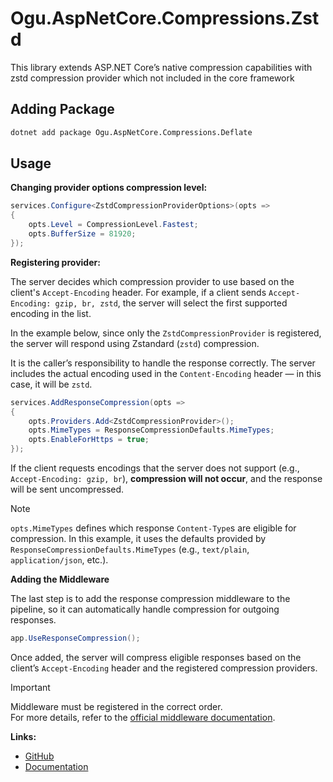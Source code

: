 # Ogu.AspNetCore.Compressions.Zstd

This library extends ASP.NET Core’s native compression capabilities with zstd compression provider which not included in the core framework

## Adding Package

```bash
dotnet add package Ogu.AspNetCore.Compressions.Deflate
```

## Usage

**Changing provider options compression level:**
```csharp
services.Configure<ZstdCompressionProviderOptions>(opts =>
{
    opts.Level = CompressionLevel.Fastest;
    opts.BufferSize = 81920;
});
```

**Registering provider:**

The server decides which compression provider to use based on the client's `Accept-Encoding` header. For example, if a client sends `Accept-Encoding: gzip, br, zstd`, the server will select the first supported encoding in the list.

In the example below, since only the `ZstdCompressionProvider` is registered, the server will respond using Zstandard (`zstd`) compression.

It is the caller’s responsibility to handle the response correctly.
The server includes the actual encoding used in the `Content-Encoding` header — in this case, it will be `zstd`.

```csharp
services.AddResponseCompression(opts =>
{
    opts.Providers.Add<ZstdCompressionProvider>();
    opts.MimeTypes = ResponseCompressionDefaults.MimeTypes;
    opts.EnableForHttps = true;
});
```

If the client requests encodings that the server does not support (e.g., `Accept-Encoding: gzip, br`), **compression will not occur**, and the response will be sent uncompressed.

> [!NOTE]  
> `opts.MimeTypes` defines which response `Content-Type`s are eligible for compression. In this example, it uses the defaults provided by `ResponseCompressionDefaults.MimeTypes` (e.g., `text/plain`, `application/json`, etc.).

**Adding the Middleware**

The last step is to add the response compression middleware to the pipeline, so it can automatically handle compression for outgoing responses.

```csharp
app.UseResponseCompression();
```

Once added, the server will compress eligible responses based on the client’s `Accept-Encoding` header and the registered compression providers.

> [!IMPORTANT]  
> Middleware must be registered in the correct order.  
> For more details, refer to the [official middleware documentation](https://learn.microsoft.com/en-us/aspnet/core/fundamentals/middleware/?view=aspnetcore-9.0). 

**Links:**
- [GitHub](https://github.com/ogulcanturan/Ogu.Compressions)
- [Documentation](https://github.com/ogulcanturan/Ogu.Compressions/tree/master/src/Ogu.AspNetCore.Compressions#readme)
